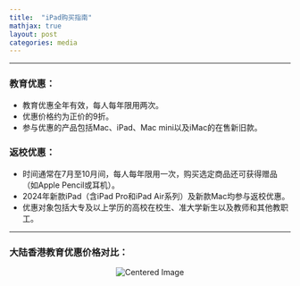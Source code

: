 ```yaml
---
title:  "iPad购买指南"
mathjax: true
layout: post
categories: media
---
```


---

### 教育优惠：

- 教育优惠全年有效，每人每年限用两次。
- 优惠价格约为正价的9折。
- 参与优惠的产品包括Mac、iPad、Mac mini以及iMac的在售新旧款。

### 返校优惠：

- 时间通常在7月至10月间，每人每年限用一次，购买选定商品还可获得赠品（如Apple Pencil或耳机）。
- 2024年新款iPad（含iPad Pro和iPad Air系列）及新款Mac均参与返校优惠。
- 优惠对象包括大专及以上学历的高校在校生、准大学新生以及教师和其他教职工。

---
### 大陆香港教育优惠价格对比：

<div style="text-align: center;">
  <img src="https://github.com/Royhowtohack/disk/blob/cde23e4c9628fefebe8510e11aa324fac34ab51b/91b40eb413f704ebb4ffc785f9462005.JPG" alt="Centered Image" style="max-width: 100%; height: auto;">
</div>


